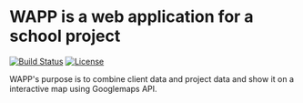# WAPP is a web application for a school project

[![Build Status](https://api.travis-ci.org/cakephp/app.png)](https://travis-ci.org/cakephp/app)
[![License](https://poser.pugx.org/cakephp/app/license.svg)](https://packagist.org/packages/cakephp/app)

WAPP's purpose is to combine client data and project data and show it on a interactive map using Googlemaps API.
